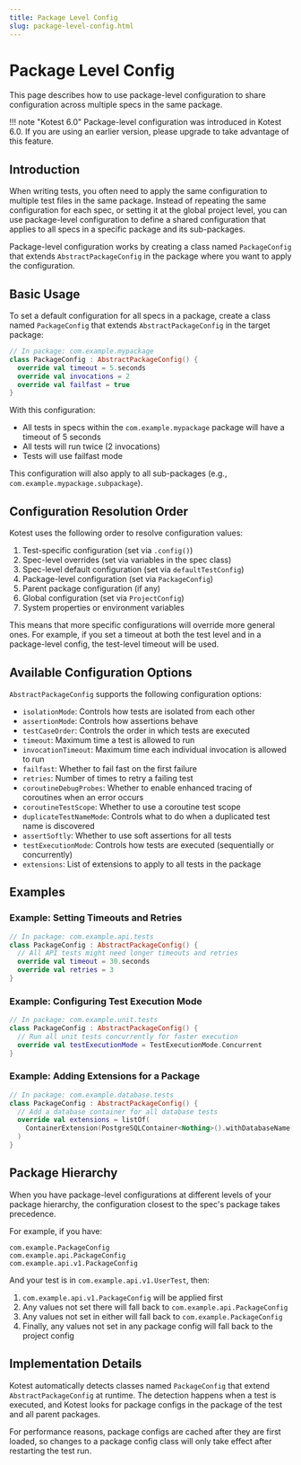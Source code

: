 ```yaml
---
title: Package Level Config
slug: package-level-config.html
---
```


# Package Level Config

This page describes how to use package-level configuration to share configuration across multiple specs in the same
package.

!!! note "Kotest 6.0"
    Package-level configuration was introduced in Kotest 6.0. If you are using an earlier version, please upgrade to
    take advantage of this feature.

## Introduction

When writing tests, you often need to apply the same configuration to multiple test files in the same package.
Instead of repeating the same configuration for each spec, or setting it at the global project level, you can use
package-level configuration to define a shared configuration that applies to all specs in a specific package and its
sub-packages.

Package-level configuration works by creating a class named `PackageConfig` that extends `AbstractPackageConfig` in the
package where you want to apply the configuration.

## Basic Usage

To set a default configuration for all specs in a package, create a class named `PackageConfig` that extends
`AbstractPackageConfig` in the target package:

```kotlin
// In package: com.example.mypackage
class PackageConfig : AbstractPackageConfig() {
  override val timeout = 5.seconds
  override val invocations = 2
  override val failfast = true
}
```

With this configuration:

- All tests in specs within the `com.example.mypackage` package will have a timeout of 5 seconds
- All tests will run twice (2 invocations)
- Tests will use failfast mode

This configuration will also apply to all sub-packages (e.g., `com.example.mypackage.subpackage`).

## Configuration Resolution Order

Kotest uses the following order to resolve configuration values:

1. Test-specific configuration (set via `.config()`)
2. Spec-level overrides (set via variables in the spec class)
3. Spec-level default configuration (set via `defaultTestConfig`)
4. Package-level configuration (set via `PackageConfig`)
5. Parent package configuration (if any)
6. Global configuration (set via `ProjectConfig`)
7. System properties or environment variables

This means that more specific configurations will override more general ones. For example, if you set a timeout at both
the test level and in a package-level config, the test-level timeout will be used.

## Available Configuration Options

`AbstractPackageConfig` supports the following configuration options:

- `isolationMode`: Controls how tests are isolated from each other
- `assertionMode`: Controls how assertions behave
- `testCaseOrder`: Controls the order in which tests are executed
- `timeout`: Maximum time a test is allowed to run
- `invocationTimeout`: Maximum time each individual invocation is allowed to run
- `failfast`: Whether to fail fast on the first failure
- `retries`: Number of times to retry a failing test
- `coroutineDebugProbes`: Whether to enable enhanced tracing of coroutines when an error occurs
- `coroutineTestScope`: Whether to use a coroutine test scope
- `duplicateTestNameMode`: Controls what to do when a duplicated test name is discovered
- `assertSoftly`: Whether to use soft assertions for all tests
- `testExecutionMode`: Controls how tests are executed (sequentially or concurrently)
- `extensions`: List of extensions to apply to all tests in the package

## Examples

### Example: Setting Timeouts and Retries

```kotlin
// In package: com.example.api.tests
class PackageConfig : AbstractPackageConfig() {
  // All API tests might need longer timeouts and retries
  override val timeout = 30.seconds
  override val retries = 3
}
```

### Example: Configuring Test Execution Mode

```kotlin
// In package: com.example.unit.tests
class PackageConfig : AbstractPackageConfig() {
  // Run all unit tests concurrently for faster execution
  override val testExecutionMode = TestExecutionMode.Concurrent
}
```

### Example: Adding Extensions for a Package

```kotlin
// In package: com.example.database.tests
class PackageConfig : AbstractPackageConfig() {
  // Add a database container for all database tests
  override val extensions = listOf(
    ContainerExtension(PostgreSQLContainer<Nothing>().withDatabaseName("testdb"))
  )
}
```

## Package Hierarchy

When you have package-level configurations at different levels of your package hierarchy, the configuration closest to
the spec's package takes precedence.

For example, if you have:

```
com.example.PackageConfig
com.example.api.PackageConfig
com.example.api.v1.PackageConfig
```

And your test is in `com.example.api.v1.UserTest`, then:

1. `com.example.api.v1.PackageConfig` will be applied first
2. Any values not set there will fall back to `com.example.api.PackageConfig`
3. Any values not set in either will fall back to `com.example.PackageConfig`
4. Finally, any values not set in any package config will fall back to the project config

## Implementation Details

Kotest automatically detects classes named `PackageConfig` that extend `AbstractPackageConfig` at runtime. The detection
happens when a test is executed, and Kotest looks for package configs in the package of the test and all parent
packages.

For performance reasons, package configs are cached after they are first loaded, so changes to a package config class
will only take effect after restarting the test run.
